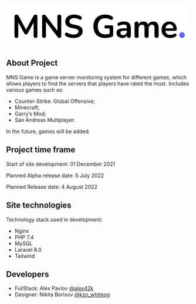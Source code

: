 <p align="center">
  <img src="https://github.com/4haz2k/GSMS/blob/5f1c4eac7e3316cb409d2e285ecf56418c3fc89a/project_logo.png"/>
</p>

## About Project

MNS Game is a game server monitoring system for different games, which allows players to find the servers that players have rated the most. Includes various games such as:

- Counter-Strike: Global Offensive;
- Minecraft;
- Garry’s Mod;
- San Andreas Multiplayer.

In the future, games will be added.

## Project time frame

Start of site development: 01 December 2021

Planned Alpha release date: 5 July 2022

Planned Release date: 4 August 2022

## Site technologies

Technology stack used in development:

- Nginx
- PHP 7.4
- MySQL
- Laravel 8.0
- Tailwind

## Developers

- FullStack: Alex Pavlov [@alex42k](https://t.me/alex42k)
- Designer: Nikita Borisov [@kzn_whiteog](https://t.me/kzn_whiteog)
